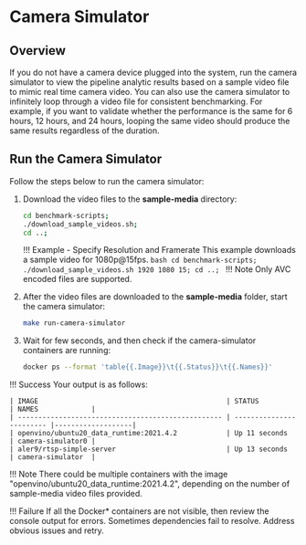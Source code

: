 # Camera Simulator

## Overview

If you do not have a camera device plugged into the system, run the camera simulator to view the pipeline analytic results based on a sample video file to mimic real time camera video. You can also use the camera simulator to infinitely loop through a video file for consistent benchmarking. For example, if you want to validate whether the performance is the same for 6 hours, 12 hours, and 24 hours, looping the same video should produce the same results regardless of the duration.

## Run the Camera Simulator

Follow the steps below to run the camera simulator:

1. Download the video files to the **sample-media** directory:
    ```bash
    cd benchmark-scripts;
    ./download_sample_videos.sh;
    cd ..;
    ```
   
    !!! Example - Specify Resolution and Framerate
        This example downloads a sample video for 1080p@15fps.
        ```bash
           cd benchmark-scripts;
           ./download_sample_videos.sh 1920 1080 15;
           cd ..;
        ``` 
    !!! Note
        Only AVC encoded files are supported.

2. After the video files are downloaded to the **sample-media** folder, start the camera simulator:
    ```bash
    make run-camera-simulator
    ```

3. Wait for few seconds, and then check if the camera-simulator containers are running:
    ```bash
    docker ps --format 'table{{.Image}}\t{{.Status}}\t{{.Names}}'
    ```

!!! Success
    Your output is as follows:

    | IMAGE                                              | STATUS                   | NAMES             |
    | -------------------------------------------------- | ------------------------ |-------------------|
    | openvino/ubuntu20_data_runtime:2021.4.2            | Up 11 seconds            | camera-simulator0 |
    | aler9/rtsp-simple-server                           | Up 13 seconds            | camera-simulator  |


!!! Note
    There could be multiple containers with the image "openvino/ubuntu20_data_runtime:2021.4.2", depending on the number of sample-media video files provided.

!!! Failure
    If all the Docker* containers are not visible, then review the console output for errors. Sometimes dependencies fail to resolve. Address obvious issues and retry.
